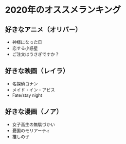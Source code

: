 # 2020年のオススメランキング


## 好きなアニメ（オリバー）
- 神様になった日
- 恋する小惑星
- ご注文はうさぎですか？


## 好きな映画（レイラ）
- 名探偵コナン
- メイド・イン・アビス
- Fate/stay night


## 好きな漫画（ノア）
- 女子高生の無駄づかい
- 憂国のモリアーティ
- 推しの子


